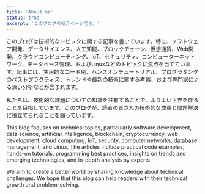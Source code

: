 ```yaml
---
title: 'About me'
status: true
excerpt: 'このブログの紹介ページです。'
---
```


このブログは技術的なトピックに関する記事を書いています。特に、ソフトウェア開発、データサイエンス、人工知能、ブロックチェーン、仮想通貨、Web開発、クラウドコンピューティング、IoT、セキュリティ、コンピューターネットワーク、データベース管理、およびLinuxなどのトピックに焦点を当てています。記事には、実用的なコード例、ハンズオンチュートリアル、プログラミングのベストプラクティス、トレンドや最新の技術に関する考察、および専門家による深い分析などが含まれます。

私たちは、技術的な課題についての知識を共有することで、よりよい世界を作ることを目指しています。このブログが、読者の皆さんの技術的な成長と問題解決に役立てられることを願っています。


This blog focuses on technical topics, particularly software development, data science, artificial intelligence, blockchain, cryptocurrency, web development, cloud computing, IoT, security, computer networks, database management, and Linux. The articles include practical code examples, hands-on tutorials, programming best practices, insights on trends and emerging technologies, and in-depth analysis by experts.

We aim to create a better world by sharing knowledge about technical challenges. We hope that this blog can help readers with their technical growth and problem-solving.
